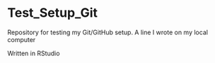 # Test_Setup_Git
Repository for testing my Git/GitHub setup.
A line I wrote on my local computer  

Written in RStudio
